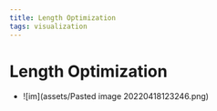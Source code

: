 ```yaml
---
title: Length Optimization
tags: visualization
---
```


# Length Optimization
- ![im](assets/Pasted image 20220418123246.png)
















